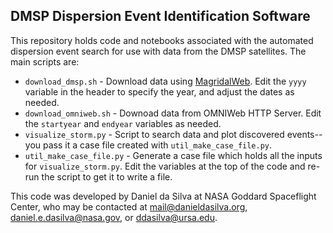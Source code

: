 DMSP Dispersion Event Identification Software
---------------------------------------------

This repository holds code and notebooks associated with the automated dispersion event search for use with data from the DMSP satellites. The main scripts are:

* `download_dmsp.sh` - Download data using [MagridalWeb](http://cedar.openmadrigal.org/madrigalDownload). Edit the `yyyy` variable in the header to specify the year, and adjust the dates as needed.
* `download_omniweb.sh` - Downoad data from OMNIWeb HTTP Server. Edit the `startyear` and `endyear` variables as needed.
* `visualize_storm.py` - Script to search data and plot discovered events-- you pass it a case file created with `util_make_case_file.py`.
* `util_make_case_file.py` - Generate a case file which holds all the inputs for `visualize_storm.py`. Edit the variables at the top of the code and re-run the script to get it to write a file.

This code was developed by Daniel da Silva at NASA Goddard Spaceflight Center, who may be contacted at [mail@danieldasilva.org](mailto:mail@danieldasilva.org), [daniel.e.dasilva@nasa.gov](mailto:daniel.e.dasilva@nasa.gov), or [ddasilva@ursa.edu](mailto:ddasilva@usra.edu).

